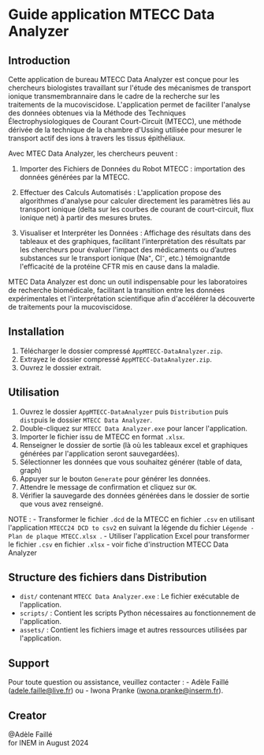 # Guide application MTECC Data Analyzer

## Introduction
Cette application de bureau MTECC Data Analyzer est conçue pour les chercheurs biologistes travaillant sur l'étude des mécanismes de transport ionique transmembrannaire dans le cadre de la recherche sur les traitements de la mucoviscidose. L'application permet de faciliter l'analyse des données obtenues via la Méthode des Techniques Électrophysiologiques de Courant Court-Circuit (MTECC), une méthode dérivée de la technique de la chambre d'Ussing utilisée pour mesurer le transport actif des ions à travers les tissus épithéliaux.

Avec MTEC Data Analyzer, les chercheurs peuvent :

1. Importer des Fichiers de Données du Robot MTECC : importation des données générées par la MTECC.

2. Effectuer des Calculs Automatisés : L'application propose des algorithmes d'analyse pour calculer directement les paramètres liés au transport ionique (delta sur les courbes de courant de court-circuit, flux ionique net) à partir des mesures brutes.

3. Visualiser et Interpréter les Données : Affichage des résultats dans des tableaux et des graphiques, facilitant l’interprétation des résultats par les chercheurs pour évaluer l'impact des médicaments ou d’autres substances sur le transport ionique (Na⁺, Cl⁻, etc.) témoignantde l'efficacité de la protéine CFTR mis en cause dans la maladie.

MTEC Data Analyzer est donc un outil indispensable pour les laboratoires de recherche biomédicale, facilitant la transition entre les données expérimentales et l'interprétation scientifique afin d'accélérer la découverte de traitements pour la mucoviscidose.

## Installation
1. Télécharger le dossier compressé `AppMTECC-DataAnalyzer.zip`.
2. Extrayez le dossier compressé `AppMTECC-DataAnalyzer.zip`.
3. Ouvrez le dossier extrait.

## Utilisation
1. Ouvrez le dossier `AppMTECC-DataAnalyzer` puis `Distribution` puis `dist`puis le dossier `MTECC Data Analyzer`.
2. Double-cliquez sur `MTECC Data Analyzer.exe` pour lancer l'application.
3. Importer le fichier issu de MTECC en format `.xlsx`.
4. Renseigner le dossier de sortie (là où les tableaux excel et graphiques générées par l'application seront sauvegardées).
5. Sélectionner les données que vous souhaitez générer (table of data, graph)
6. Appuyer sur le bouton `Generate` pour générer les données.
7. Attendre le message de confirmation et cliquez sur `OK`.
8. Vérifier la sauvegarde des données générées dans le dossier de sortie que vous avez renseigné.

NOTE : - Transformer le fichier `.dcd` de la MTECC en fichier `.csv` en utilisant l'application `MTECC24 DCD to csv2` en     suivant la légende du fichier `Légende - Plan de plaque MTECC.xlsx `.
       - Utiliser l'application Excel pour transformer le fichier `.csv` en fichier `.xlsx` 
       - voir fiche d'instruction MTECC Data Analyzer

## Structure des fichiers dans Distribution
- `dist/` contenant `MTECC Data Analyzer.exe` : Le fichier exécutable de l'application.
- `scripts/` : Contient les scripts Python nécessaires au fonctionnement de l'application.
- `assets/` : Contient les fichiers image et autres ressources utilisées par l'application.

## Support
Pour toute question ou assistance, veuillez contacter :
    - Adèle Faillé (adele.faille@live.fr) ou 
    - Iwona Pranke (iwona.pranke@inserm.fr).

 ## Creator
 @Adèle Faillé   
 for INEM in August 2024

